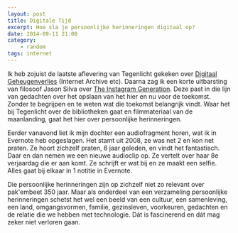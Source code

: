 ```yaml
---
layout: post
title: Digitale Tijd
excerpt: Hoe sla je persoonlijke herinneringen digitaal op?
date: 2014-09-11 21:00
category: 
    - random
tags: internet
---
```


Ik heb zojuist de laatste aflevering van Tegenlicht gekeken over [Digitaal Geheugenverlies](http://tegenlicht.vpro.nl/afleveringen/2014-2015/digitaal-geheugenverlies.html) (Internet Archive etc). Daarna zag ik een korte uitbarsting van filosoof Jason Silva over [The Instagram Generation](https://www.linkedin.com/today/post/article/20140910090715-13303287-de-instagram-generatie-ik-fotografeer-dus-ik-ben). Deze past in die lijn van gedachten over het opslaan van het hier en nu voor de toekomst. Zonder te begrijpen en te weten wat die toekomst belangrijk vindt. Waar het bij Tegenlicht over de bibliotheken gaat en filmmateriaal van de maanlanding, gaat het hier over persoonlijke herinneringen.

Eerder vanavond liet ik mijn dochter een audiofragment horen, wat ik in Evernote heb opgeslagen. Het stamt uit 2008, ze was net 2 en kon net praten. Ze hoort zichzelf praten, 6 jaar geleden, en vindt het fantastisch. Daar en dan nemen we een nieuwe audioclip op. Ze vertelt over haar 8e verjaardag die er aan komt. Ze schrijft er wat bij en ze maakt een selfie. Alles gaat bij elkaar in 1 notitie in Evernote.

Die persoonlijke herinneringen zijn op zichzelf niet zo relevant over pak'embeet 350 jaar. Maar als onderdeel van een verzameling persoonlijke herinneringen schetst het wel een beeld van een cultuur, een samenleving, een land, omgangsvormen, familie, gezinsleven, voorkeuren, gedachten en de relatie die we hebben met technologie. Dát is fascinerend en dát mag zeker niet verloren gaan.